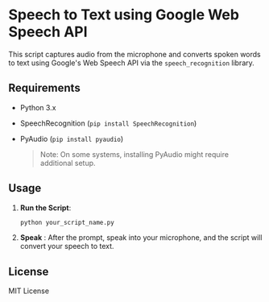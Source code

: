 # Speech to Text using Google Web Speech API

This script captures audio from the microphone and converts spoken words to text using Google's Web Speech API via the `speech_recognition` library.

## Requirements

- Python 3.x
- SpeechRecognition (`pip install SpeechRecognition`)
- PyAudio (`pip install pyaudio`)

   > Note: On some systems, installing PyAudio might require additional setup.

## Usage

1. **Run the Script**:

   ```bash
   python your_script_name.py

2. **Speak** : After the prompt, speak into your microphone, and the script will convert your speech to text.

## License

MIT License

